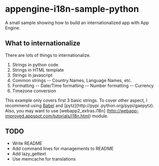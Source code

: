 appengine-i18n-sample-python
============================

A small sample showing how to build an internationalized app with App Engine.

What to internationalize
------------------------

There are lots of things to internationalize.

1. Strings in python code
2. Strings in HTML template
3. Strings in javascript
4. Common strings
-- Country Names, Language Names, etc.
5. Formatting
-- Date/Time formatting
-- Number formatting
-- Currency
6. Timezone conversion

This example only covers first 3 basic strings. To cover other aspect,
I recommend using [Babel](http://babel.edgewall.org/) and [pytz](http://pypi
.python.org/pypi/gaepytz). Also, you may want to use [webapp2_extras.i18n]
(http://webapp-improved.appspot.com/tutorials/i18n.html)
module.


TODO
----

- Write README
- Add command lines for managements to README
- Add lazy_gettext
- Use memcache for translations
